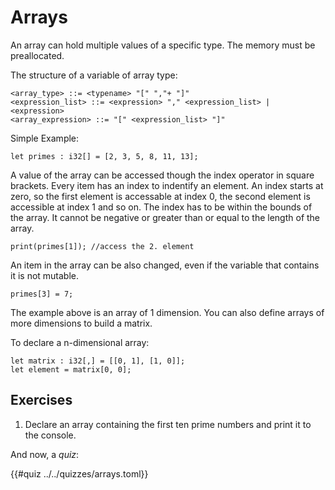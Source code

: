 # Arrays

An array can hold multiple values of a specific type. The memory must be preallocated.

The structure of a variable of array type:
```ebnf
<array_type> ::= <typename> "[" ","+ "]"
<expression_list> ::= <expression> "," <expression_list> | <expression>
<array_expression> ::= "[" <expression_list> "]"
```


Simple Example:

```back
let primes : i32[] = [2, 3, 5, 8, 11, 13];
```

A value of the array can be accessed though the index operator in square brackets. Every item has an index to indentify an element. An index starts at zero, so the first element is accessable at index 0, the second element is accessible at index 1 and so on. The index has to be within the bounds of the array. It cannot be negative or greater than or equal to the length of the array.

```back
print(primes[1]); //access the 2. element
```

An item in the array can be also changed, even if the variable that contains it is not mutable. 

```back
primes[3] = 7;
```

The example above is an array of 1 dimension. You can also define arrays of more dimensions to build a matrix.

To declare a n-dimensional array:

```back
let matrix : i32[,] = [[0, 1], [1, 0]];
let element = matrix[0, 0];
```

## Exercises

1. Declare an array containing the first ten prime numbers and print it to the console.

And now, a _quiz_:

{{#quiz ../../quizzes/arrays.toml}}